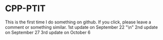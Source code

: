 # CPP-PTIT
This is the first time I do something on github. If you click, please leave a comment or something similar.
1st update on September 22 "\n"
2nd update on September 27
3rd update on October 6
